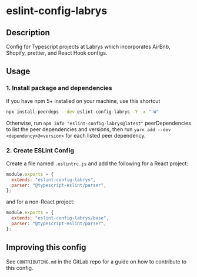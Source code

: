 # eslint-config-labrys

## Description

Config for Typescript projects at Labrys which incorporates AirBnb, Shopify, prettier, and React Hook configs.

## Usage

### 1. Install package and dependencies

If you have npm 5+ installed on your machine, use this shortcut

```bash
npx install-peerdeps --dev eslint-config-labrys -Y -x "-W"
```

Otherwise, run `npm info "eslint-config-labrys@latest"` peerDependencies to list the peer dependencies and versions, then run `yarn add --dev <dependency>@<version>` for each listed peer dependency.

### 2. Create ESLint Config

Create a file named `.eslintrc.js` and add the following for a React project:

```js
module.exports = {
  extends: "eslint-config-labrys",
  parser: "@typescript-eslint/parser",
};
```

and for a non-React project:

```js
module.exports = {
  extends: "eslint-config-labrys/base",
  parser: "@typescript-eslint/parser",
};
```

## Improving this config

See `CONTRIBUTING.md` in the GitLab repo for a guide on how to contribute to this config.

